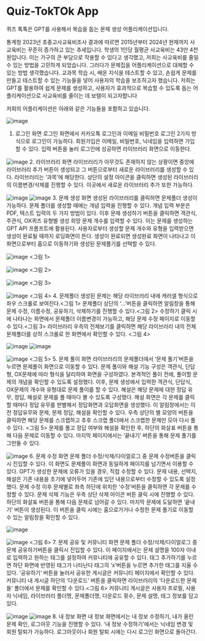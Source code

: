 # Quiz-TokTOk App

퀴즈 톡톡은 GPT를 사용해서 복습을 돕는 문제 생성 어플리케이션입니다.

통계청 2023년 초중고사교육비조사 결과에 따르면 2015년부터 2024년 현재까지 사교육비는 꾸준히 증가하고 있는 추세입니다. 학생의 1인당 월평균 사교육비는 43만 4천원입니다. 이는 가구의 큰 부담으로 작용할 수 있다고 생각했고, 저희는 사교육비를 줄일 수 있는 방법을 고민하게 되었습니다. 그러다가 문제집을 어플리케이션으로 대체할 수 있는 방법 생각했습니다. 
교과목 학습 시, 배운 지식을 테스트할 수 있고, 손쉽게 문제를 만들고 테스트할 수 있는 기능들을 넣어 사용자의 학습을 보조하고자 했습니다. 저희는 GPT를 활용하여 쉽게 문제를 생성하고, 사용자가 효과적으로 복습할 수 있도록 돕는 어플리케이션으로 사교육비를 줄이는 데 보탬이 되고자합니다


저희의 어플리케이션은 아래와 같은 기능들을 포함하고 있습니다.


![image](https://github.com/user-attachments/assets/eabe4688-0218-4c74-b3b2-32211f65dba7)
1. 로그인 화면
로그인 화면에서 카카오톡 로그인과 이메일 비밀번호 로그인 2가지 방식으로 로그인이 가능하다. 회원가입은 이메일, 비밀번호, 닉네임을 입력하면 가입할 수 있다. 입력 버튼을 눌러 로그인에 성공하면 라이브러리 화면으로 이동한다.


![image](https://github.com/user-attachments/assets/96cd94e4-c691-4faf-b05a-eb123fa71cda)
2. 라이브러리 화면
라이브러리가 아무것도 존재하지 않는 상황이면 중앙에 라이브러리 추가 버튼이 생성되고 그 버튼으로부터 새로운 라이브러리를 생성할 수 있다. 라이브러리는 ‘과목’에 해당한다. 상단의 설정 아이콘을 클릭하면 생성된 라이브러리의 이름변경/삭제를 진행할 수 있다. 이곳에서 새로운 라이브러리 추가 또한 가능하다. 


![image](https://github.com/user-attachments/assets/d743a066-0443-46ec-8711-dd9c9aeffaa6)
![image](https://github.com/user-attachments/assets/237ded5c-553c-4f40-8c24-a1a54c7954fe)
3. 문제 생성 화면
생성된 라이브러리를 클릭하면 문제폴더 생성이 가능하다. 문제 폴더를 생성할 때에는 개념 입력을 진행할 수 있다. 개념 입력 부분은 PDF, 텍스트 입력의 두 가지 방법이 있다. 이후 문제 생성하기 버튼을 클릭하면 객관식, 주관식, OX퀴즈 유형별 생성 희망 문제 개수를 입력할 수 있다. 이는 문제를 생성하는 GPT API 프롬프트에 활용된다.
사용자로부터 생성할 문제 개수와 유형을 입력받으면 생성이 완료될 때까지 로딩화면이 뜬다. 생성이 완료되면 생성완료 화면이 나타나고 이 화면으로부터 홈으로 이동하기와 생성된 문제풀기를 선택할 수 있다.


![image](https://github.com/user-attachments/assets/a1d662a1-29ca-413b-b00d-0bbfdd77d2bc)
<그림 1>

![image](https://github.com/user-attachments/assets/b4fde5d0-e51f-4369-843b-e8c862c9f68d)
<그림 2>

![image](https://github.com/user-attachments/assets/31c9adff-4bce-4c1c-a347-fecdcf5a4ac7)
<그림 3>

![image](https://github.com/user-attachments/assets/f379ae55-0639-4a38-95c1-700f50fdb6dd)
<그림 4>
4. 문제폴더
생성된 문제는 해당 라이브러리 내에 캐러샐 형식으로 좌우 스크롤로 보여진다.<그림 1> 문제폴더 상단의 ‘...’버튼을 클릭하면 알림창을 통해 문제 수정, 이름수정, 공유하기, 삭제하기를 진행할 수 있다.<그림 2> 수정하기 클릭 시에 나타나는 화면에서 문제폴더 이름변경이 가능하고, 해당 문제 수정 페이지로 이동할 수 있다.<그림 3> 라이브러리 우측의 전체보기를 클릭하면 해당 라이브러리 내의 전체 문제폴더를 상하 스크롤로 한 화면에서 확인할 수 있다. <그림 4>


![image](https://github.com/user-attachments/assets/7a87d151-25f6-4141-9304-0238082b5506)
![image](https://github.com/user-attachments/assets/612e0b9f-54a1-408a-ab86-dd7f477aa89a)

![image](https://github.com/user-attachments/assets/af409de3-a745-4acb-9acc-5ffda6a09db3)
<그림 5>
5. 문제 풀이 화면
라이브러리의 문제폴더에서 ‘문제 풀기’버튼을 누르면 문제풀이 화면으로 이동할 수 있다. 문제 풀이와 해설 기능 구성은 객관식, 단답형, OX문제에 따라 형식을 달리하여 화면을 구성하였다. 본격적인 풀이 전에, 풀이할 문제의 개념을 확인할 수 있도록 설정했다. 이후, 문제 생성에서 입력한 객관식, 단답식, OX문제의 개수와 유형대로 문제 풀이를 할 수 있다. 해설은 해당 문제에 대한 정답 유무, 정답, 해설로 문제를 풀 때마다 볼 수 있도록 구성했다. 해설 화면은 각 문제를 클릭할 때마다 정답 유무를 판별해서 정답화면과 오답화면을 생성했다. 이 알림창에서는 이전 정답유무와 문제, 문제 정답, 해설을 확인할 수 있다. 우측 상단의 별 모양의 버튼을 클릭하면 해당 문제를 스크랩하고 추후 스크랩 폴더에서 스크랩한 문제만 모아 다시 풀 수 있다. <그림 5>
문제를 풀고 정답 여부와 해설을 확인한 후, 하단의 화살표 버튼을 통해 다음 문제로 이동할 수 있다. 마지막 페이지에서는 ‘끝내기’ 버튼을 통해 문제 풀기를 그만둘 수 있다.


![image](https://github.com/user-attachments/assets/5df157b3-59f6-4f83-9c30-810043e16a91)
6. 문제 수정 화면
문제 폴더 수정/삭제/다이얼로그 중 문제 수정버튼을 클릭시 진입할 수 있다.
이 화면도 문제풀이 화면과 동일하게 페이지를 넘기면서 이용할 수 있다.
GPT가 생성한 문제에 오류가 있을 경우, 직접 수정할 수 있다. 문제 내용, 선택지, 해설은 기존 내용을 초기에 넣어두어 기존에 있던 내용으로부터 수정할 수 있도록 설정했다. 문제 수정 이후 문제별로 좌측 하단에 위치한 ‘수정’버튼을 클릭하면 각 문제를 수정할 수 있다. 문제 삭제 기능은 우측 상단 삭제 아이콘 버튼 클릭 시에 진행할 수 있다. 하단의 화살표 버튼을 통해 다음 문제로 넘어갈 수 있다. 마지막 문제에 도달하면 ‘끝내기’ 버튼이 생성된다. 이 버튼을 클릭 시에는 홈으로가거나 수정한 문제 풀기로 이동할 수 있는 알림창을 확인할 수 있다.


![image](https://github.com/user-attachments/assets/8238ebb4-5f33-4bce-9ba6-bd5836b2a18b)

![image](https://github.com/user-attachments/assets/c8323b38-9d7b-4537-8a82-0405cf82f9ee)
<그림 6>
7. 문제 공유 및 커뮤니티 화면
문제 폴더 수정/삭제/다이얼로그 중 문제 공유하기버튼을 클릭시 진입할 수 있다. 이 페이지에서는 문제 설명을 100자 이내로 입력하고 원하는 태그를 설정하여 커뮤니티에 공유할 수 있다. 태그 추가하기를 누르면 하단 화면에 반영된 태그가 나타난다 태그의 ‘x’버튼을 누르면 추가한 태그를 지울 수 있다. ‘공유하기’ 버튼을 눌러서 공유한 게시글은 커뮤니티 페이지에서 확인할 수 있다. 커뮤니티 내 게시글 하단의 ‘다운로드’ 버튼을 클릭하면 라이브러리의 ‘다운로드한 문제들’ 폴더에서 문제를 확인할 수 있다.<그림 6>
커뮤니티 게시글은 사용자 프로필, 사용자 닉네임, 라이브러리 폴더명, 문제폴더명, 다운로드 횟수, 문제 설명, 태그 정보를 담고 있다. 


![image](https://github.com/user-attachments/assets/945005e8-5f39-4b6e-a2b1-39fb1cb699f4)
![image](https://github.com/user-attachments/assets/b043b0a6-f03b-4037-91da-c4acb2afabaf)
8. 내 정보 화면
내 정보 화면에서는 내 정보 수정하기, 내가 올린 문제 확인, 로그아웃 기능을 진행할 수 있다. ‘내 정보 수정하기’에서는 닉네임 변경 및 회원 탈퇴가 가능하다. 로그아웃이나 회원 탈퇴 시에는 다시 로그인 화면으로 돌아간다. 
